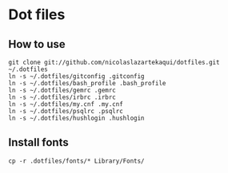 # Dot files

## How to use
    git clone git://github.com/nicolaslazartekaqui/dotfiles.git ~/.dotfiles
    ln -s ~/.dotfiles/gitconfig .gitconfig
    ln -s ~/.dotfiles/bash_profile .bash_profile
    ln -s ~/.dotfiles/gemrc .gemrc
    ln -s ~/.dotfiles/irbrc .irbrc
    ln -s ~/.dotfiles/my.cnf .my.cnf
    ln -s ~/.dotfiles/psqlrc .psqlrc
    ln -s ~/.dotfiles/hushlogin .hushlogin

## Install fonts
    cp -r .dotfiles/fonts/* Library/Fonts/
